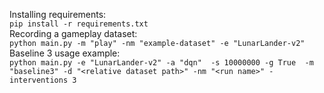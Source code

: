 Installing requirements: </br>
```pip install -r requirements.txt``` </br>
Recording a gameplay dataset: </br>
```python main.py -m "play" -nm "example-dataset" -e "LunarLander-v2"``` </br>
Baseline 3 usage example: </br>
```python main.py -e "LunarLander-v2" -a "dqn"  -s 10000000 -g True  -m "baseline3" -d "<relative dataset path>" -nm "<run name>" -interventions 3``` </br>